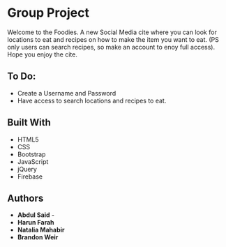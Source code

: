 # Group Project

Welcome to the Foodies. A new Social Media cite where you can look for locations to eat and recipes on how to make the item you want to eat. (PS only users can search recipes, so make an account to enoy full access). Hope you enjoy the cite. 


## To Do:
* Create a Username and Password
* Have access to search locations and recipes to eat.


## Built With

- HTML5
- CSS
- Bootstrap
- JavaScript
- jQuery
- Firebase

## Authors

- **Abdul Said** - 
- **Harun Farah**
- **Natalia Mahabir**
- **Brandon Weir** 



